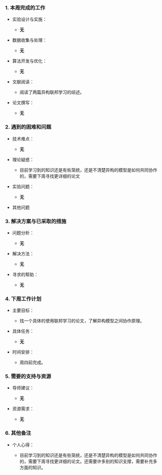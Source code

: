 ### 1. 本周完成的工作*   实验设计与实施：    *   **无***   数据收集与处理：    *  **无***   算法开发与优化：    *   **无***   文献阅读：    *   阅读了两篇异构联邦学习的综述。*   论文撰写：    *   **无**### 2. 遇到的困难和问题*   技术难点：    *    **无***   理论疑惑：    *    目前学习到的知识还是有些笼统，还是不清楚异构的模型是如何共同协作的，需要下周寻找更详细的论文*   实验问题：    *    **无***   其他问题### 3. 解决方案与已采取的措施*   问题分析：    *    **无***   解决方法：    *    **无***   寻求的帮助：    *   **无**### 4. 下周工作计划*   主要目标：    *   找一个具体的使用联邦学习的论文，了解异构模型之间协作原理。*   具体任务：    *   **无***   时间安排：    *   周四前完成。### **5. 需要的支持与资源***   导师建议：    *   **无***   资源需求：    *   **无**### 6. 其他备注*   个人心得：    *  目前学习到的知识还是有些笼统，还是不清楚异构的模型是如何共同协作的，需要下周寻找更详细的论文。还需要许多别的知识支撑，需要补充多方面的知识。